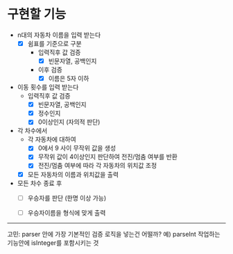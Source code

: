 # 구현할 기능

- n대의 자동차 이름을 입력 받는다
  -[x] 쉼표를 기준으로 구분
    - 입력직후 값 검증
      - [x] 빈문자열, 공백인지 
    - 이후 검증
      -[x] 이름은 5자 이하

- 이동 횟수를 입력 받는다
  - 입력직후 값 검증
    -[x] 빈문자열, 공백인지
    -[x] 정수인지
    -[x] 0이상인지 (자의적 판단)

- 각 차수에서 
  - 각 자동차에 대하여
    -[x] 0에서 9 사이 무작위 값을 생성
    -[x] 무작위 값이 4이상인지 판단하여 전진/멈춤 여부를 반환
    -[x] 전진/멈춤 여부에 따라 각 자동차의 위치값 조정
  - [x] 모든 자동차의 이름과 위치값을 출력

- 모든 차수 종료 후
  -[ ] 우승자를 판단 (한명 이상 가능)
  -[ ] 우승자이름을 형식에 맞게 출력


---

고민: parser 안에 가장 기본적인 검증 로직을 넣는건 어떨까?
예) parseInt 작업하는 기능안에 isInteger를 포함시키는 것